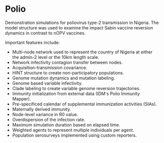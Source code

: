 # Polio

Demonstration simulations for poliovirus type-2 transmission in Nigeria. The model structure was used to examine the impact Sabin vaccine reversion dynamics in contrast to nOPV vaccines.

Important features include:

- Multi-node network used to represent the country of Nigeria at either the
  admin-2 level or the 10km length scale.
- Network infectivity contagion transfer between nodes.
- Acquisition-transmission covariance.
- HINT structure to create non-participatory populations.
- Genome mutation dynamics and mutation labeling.
- Genome based variable infectivity.
- Clade labeling to create variable genome reversion trajectories.
- Immunity initialization from external data (IDM's Polio Immunity Mapper).
- Pre-specificed calendar of supplemental immunization activities (SIAs).
- Maternally derived immunity.
- Node-level variance in R0 value.
- Overdispersion of the infection rate.
- Maximum simulation duration based on elapsed time.
- Weighted agents to represent multiple individuals per agent.
- Population serosurveys implemented using custom reporters.
